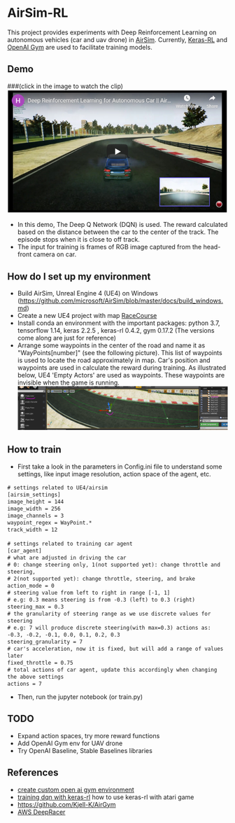 # AirSim-RL
This project provides experiments with Deep Reinforcement Learning on autonomous vehicles (car and uav drone) in [AirSim](https://github.com/microsoft/AirSim). Currently, [Keras-RL](https://github.com/keras-rl/keras-rl) and [OpenAI Gym](https://gym.openai.com/) are used to facilitate training models.

## Demo 
###(click in the image to watch the clip)
[![Demo Video](images/thumbnail.png)](https://youtu.be/oiGjnpcPB_8)
* In this demo, The Deep Q Network (DQN) is used. The reward calculated based on the distance between the car to the center of the track. The episode stops when it is close to off track.
* The input for training is frames of RGB image captured from the head-front camera on car. 

## How do I set up my environment
* Build AirSim, Unreal Engine 4 (UE4) on Windows (https://github.com/microsoft/AirSim/blob/master/docs/build_windows.md)
* Create a new UE4 project with map [RaceCourse](https://github.com/microsoft/AirSim/wiki/build_FSTDriverless_windows)
* Install conda an environment with the important packages: python 3.7, tensorflow 1.14, keras 2.2.5 , keras-rl 0.4.2, gym 0.17.2 (The versions come along are just for reference)
* Arrange some waypoints in the center of the road and name it as "WayPoints[number]" (see the following picture). This list of waypoints is used to locate the road approximately in map. Car's position and waypoints are used in calculate the reward during training. As illustrated below, UE4 'Empty Actors' are used as waypoints. These waypoints are invisible when the game is running.
![waypoints](images/waypoint_actor.png)

## How to train
* First take a look in the parameters in Config.ini file to understand some settings, like input image resolution, action space of the agent, etc.
```
# settings related to UE4/airsim 
[airsim_settings] 
image_height = 144
image_width = 256
image_channels = 3
waypoint_regex = WayPoint.*
track_width = 12 

# settings related to training car agent
[car_agent]
# what are adjusted in driving the car
# 0: change steering only, 1(not supported yet): change throttle and steering,
# 2(not supported yet): change throttle, steering, and brake
action_mode = 0 
# steering value from left to right in range [-1, 1] 
# e.g: 0.3 means steering is from -0.3 (left) to 0.3 (right)
steering_max = 0.3
# the granularity of steering range as we use discrete values for steering
# e.g: 7 will produce discrete steering(with max=0.3) actions as: -0.3, -0.2, -0.1, 0.0, 0.1, 0.2, 0.3
steering_granularity = 7 
# car's acceleration, now it is fixed, but will add a range of values later 
fixed_throttle = 0.75 
# total actions of car agent, update this accordingly when changing the above settings
actions = 7 
```
* Then, run the jupyter notebook (or train.py)

## TODO
* Expand action spaces, try more reward functions
* Add OpenAI Gym env for UAV drone
* Try OpenAI Baseline, Stable Baselines libraries

## References
* [create custom open ai gym environment](https://stable-baselines.readthedocs.io/en/master/guide/custom_env.html)
* [training dqn with keras-rl](https://github.com/keras-rl/keras-rl/blob/master/examples/dqn_atari.py) how to use keras-rl with atari game
* https://github.com/Kjell-K/AirGym
* [AWS DeepRacer](https://docs.aws.amazon.com/deepracer/latest/developerguide/what-is-deepracer.html)
